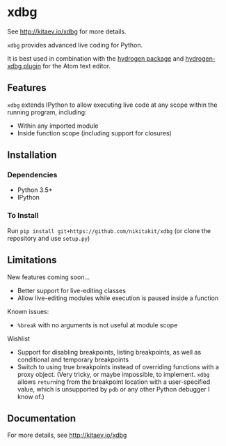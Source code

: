 # xdbg
See http://kitaev.io/xdbg for more details.

`xdbg` provides advanced live coding for Python.

It is best used in combination with the [hydrogen package](https://github.com/nteract/hydrogen) and [hydrogen-xdbg plugin](https://github.com/nikitakit/hydrogen-xdbg) for the Atom text editor.

## Features
`xdbg` extends IPython to allow executing live code at any scope within the running program, including:
  * Within any imported module
  * Inside function scope (including support for closures)

## Installation

### Dependencies
* Python 3.5+
* IPython

### To Install

Run `pip install git+https://github.com/nikitakit/xdbg` (or clone the repository and use `setup.py`)

## Limitations
New features coming soon...
* Better support for live-editing classes
* Allow live-editing modules while execution is paused inside a function

Known issues:
* `%break` with no arguments is not useful at module scope

Wishlist
* Support for disabling breakpoints, listing breakpoints, as well as conditional and temporary breakpoints
* Switch to using true breakpoints instead of overriding functions with a proxy object. (Very tricky, or maybe impossible, to implement. `xdbg` allows `return`ing from the breakpoint location with a user-specified value, which is unsupported by `pdb` or any other Python debugger I know of.)

## Documentation

For more details, see http://kitaev.io/xdbg
